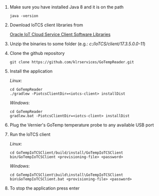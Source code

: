 1. Make sure you have installed Java 8 and it is on the path

    `java -version`

2. Download IoTCS client libraries from 

    [Oracle IoT Cloud Service Client Software Libraries](http://www.oracle.com/technetwork/indexes/downloads/iot-client-libraries-2705514.html#javase)

3. Unzip the binaries to some folder <iotcs-client> (e.g.: _c:/IoTCS/client/17.3.5.0.0-11_)

4. Clone the github repository

    `git clone https://github.com/klrservices/GoTempReader.git`

5. Install the application

    _Linux_:
    ```
    cd GoTempReader
    ./gradlew -PiotcsClientDir=<iotcs-client> installDist
    ```

    _Windows_:
    ```
    cd GoTempReader
    gradlew.bat -PiotcsClientDir=<iotcs-client> installDist
    ```

6. Plug the Vernier's GoTemp temperature probe to any available USB port

7. Run the IoTCS client

    _Linux_:
    ```
    cd GoTempIoTCSClient/build/install/GoTempIoTCSClient
    bin/GoTempIoTCSClient <provisioning-file> <password>
    ```
    
    _Windows_:
    ```
    cd GoTempIoTCSClient\build\install\GoTempIoTCSClient
    bin\GoTempIoTCSClient.bat <provisioning-file> <password>
    ```
    
8. To stop the application press enter
